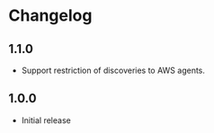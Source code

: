 # Changelog

## 1.1.0

 - Support restriction of discoveries to AWS agents.

## 1.0.0

 - Initial release
